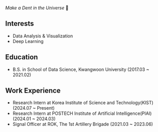 *Make a Dent in the Universe* 🌠

Interests
---
- Data Analysis & Visualization
- Deep Learning

Education
---
- B.S. in School of Data Science, Kwangwoon University (2017.03 ~ 2021.02)

Work Experience
---
- Research Intern at Korea Institute of Science and Technology(KIST) (2024.07 ~ Present) 
- Research Intern at POSTECH Institute of Artificial Intelligence(PIAI) (2024.01 ~ 2024.03)
- Signal Officer at ROK, The 1st Artillery Brigade (2021.03 ~ 2023.06)

<br>

<!--
**exousiak/exousiak** is a ✨ _special_ ✨ repository because its `README.md` (this file) appears on your GitHub profile.

Here are some ideas to get you started:

- 🔭 I’m currently working on ...
- 🌱 I’m currently learning ...
- 👯 I’m looking to collaborate on ...
- 🤔 I’m looking for help with ...
- 💬 Ask me about ...
- 📫 How to reach me: ...
- 😄 Pronouns: ...
- ⚡ Fun fact: ...
-->
